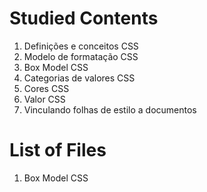# Studied Contents

1. Definições e conceitos CSS
2. Modelo de formatação CSS
3. Box Model CSS
4. Categorias de valores CSS
5. Cores CSS
6. Valor CSS
7. Vinculando folhas de estilo a documentos

# List of Files

1. Box Model CSS